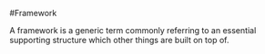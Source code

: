 #Framework
A framework is a generic term commonly referring to an essential supporting structure which other things are built on top of.